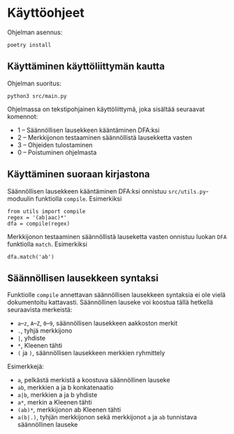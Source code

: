 # Käyttöohjeet

Ohjelman asennus:
    
    poetry install

## Käyttäminen käyttöliittymän kautta

Ohjelman suoritus:

    python3 src/main.py
    
Ohjelmassa on tekstipohjainen käyttöliittymä, joka sisältää seuraavat komennot:
* 1 – Säännöllisen lausekkeen kääntäminen DFA:ksi
* 2 – Merkkijonon testaaminen säännöllistä lausekketta vasten
* 3 – Ohjeiden tulostaminen
* 0 – Poistuminen ohjelmasta

## Käyttäminen suoraan kirjastona

Säännöllisen lausekkeen kääntäminen DFA:ksi onnistuu `src/utils.py`-moduulin funktiolla `compile`. Esimerkiksi

    from utils import compile
    regex = '(ab|aac)*'
    dfa = compile(regex)
    
Merkkijonon testaaminen säännöllistä lauseketta vasten onnistuu luokan `DFA` funktiolla `match`. Esimerkiksi

    dfa.match('ab')

## Säännöllisen lausekkeen syntaksi

Funktiolle `compile` annettavan säännöllisen lausekkeen syntaksia ei ole vielä dokumentoitu kattavasti. Säännöllinen lauseke voi koostua tällä hetkellä seuraavista merkeistä:
* `a`–`z`, `A`–`Z`, `0`–`9`, säännöllisen lausekkeen aakkoston merkit
* `.`, tyhjä merkkijono
* `|`, yhdiste
* `*`,  Kleenen tähti
* `(` ja `)`, säännöllisen lausekkeen merkkien ryhmittely

Esimerkkejä:
* `a`, pelkästä merkistä a koostuva säännöllinen lauseke
* `ab`, merkkien a ja b konkatenaatio
* `a|b`, merkkien a ja b yhdiste
* `a*`, merkin a Kleenen tähti
* `(ab)*`, merkkijonon ab Kleenen tähti
* `a(b|.)`, tyhjän merkkijonon sekä merkkijonot `a` ja `ab` tunnistava säännöllinen lauseke
